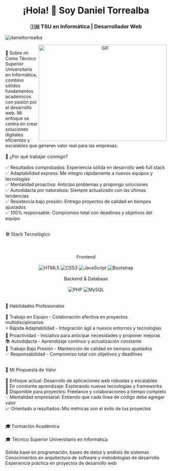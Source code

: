 <h1 align="center">¡Hola! 👋 Soy Daniel Torrealba</h1>
<h3 align="center">&#127470;&#127475; TSU en Informática | Desarrollador Web</h3>
<p align="left"> <img src="https://komarev.com/ghpvc/?username=danieltorrealba&label=Visitas%20al%20perfil&color=0e75b6&style=flat" alt="danieltorrealba" /> </p>
<a target="_blank" align="center">
  <img align="right" top="500" height="300" width="400" alt="GIF" src="https://media.giphy.com/media/SWoSkN6DxTszqIKEqv/giphy.gif">
</a> <br>
🚀 Sobre mí
Como Técnico Superior Universitario en Informática, combino sólidos fundamentos académicos con pasión por el desarrollo web. Mi enfoque se centra en crear soluciones digitales eficientes y escalables que generen valor real para las empresas. <br><br>
💼 ¿Por qué trabajar conmigo?
<br><br>
✅ Resultados comprobados: Experiencia sólida en desarrollo web full stack
<br>
✅ Adaptabilidad express: Me integro rápidamente a nuevos equipos y tecnologías
<br>
✅ Mentalidad proactiva: Anticipo problemas y propongo soluciones
<br>
✅ Autodidacta por naturaleza: Siempre actualizado con las últimas tendencias
<br>
✅ Resistencia bajo presión: Entrego proyectos de calidad en tiempos ajustados
<br>
✅ 100% responsable: Compromiso total con deadlines y objetivos del equipo
<br><br>

🛠️ Stack Tecnológico
<div align="center">
  <br><br>
Frontend
  <br><br>
<img src="https://img.shields.io/badge/HTML5-E34F26?style=for-the-badge&logo=html5&logoColor=white" alt="HTML5"/>
<img src="https://img.shields.io/badge/CSS3-1572B6?style=for-the-badge&logo=css3&logoColor=white" alt="CSS3"/>
<img src="https://img.shields.io/badge/JavaScript-F7DF1E?style=for-the-badge&logo=javascript&logoColor=black" alt="JavaScript"/>
<img src="https://img.shields.io/badge/Bootstrap-7952B3?style=for-the-badge&logo=bootstrap&logoColor=white" alt="Bootstrap"/><br><br>
Backend & Database
  <br><br>
<img src="https://img.shields.io/badge/PHP-777BB4?style=for-the-badge&logo=php&logoColor=white" alt="PHP"/>
<img src="https://img.shields.io/badge/MySQL-4479A1?style=for-the-badge&logo=mysql&logoColor=white" alt="MySQL"/>
</div>
<br><br>
💪 Habilidades Profesionales
<br><br>
🎯 Trabajo en Equipo - Colaboración efectiva en proyectos multidisciplinarios
<br>
⚡ Rápida Adaptabilidad - Integración ágil a nuevos entornos y tecnologías
<br>
🚀 Proactividad - Iniciativa para anticipar necesidades y proponer mejoras
<br>
📚 Autodidacta - Aprendizaje continuo y actualización constante
<br>
💼 Trabajo Bajo Presión - Mantención de calidad en tiempos ajustados
<br>
✅ Responsabilidad - Compromiso total con objetivos y deadlines
<br><br>

🎯 Mi Propuesta de Valor
<br><br>
🔭 Enfoque actual: Desarrollo de aplicaciones web robustas y escalables<br>
🌱 En constante aprendizaje: Explorando nuevas tecnologías y frameworks<br>
🤝 Disponible para proyectos: Freelance y colaboraciones a tiempo completo<br>
💡 Mentalidad empresarial: Entiendo que cada línea de código debe agregar valor<br>
📈 Orientado a resultados: Mis métricas son el éxito de tus proyectos<br><br>


🎓 Formación Académica
<br><br>
🎓 Técnico Superior Universitario en Informática
<br><br>
Sólida base en programación, bases de datos y análisis de sistemas
<br>
Conocimientos en arquitectura de software y metodologías de desarrollo
<br>
Experiencia práctica en proyectos de desarrollo web


